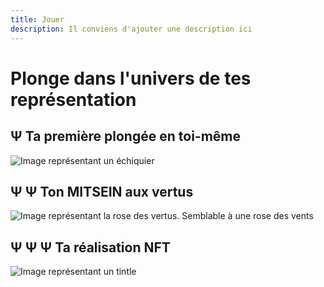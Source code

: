 ```yaml
---
title: Jouer
description: Il conviens d'ajouter une description ici
---
```


# Plonge dans l'univers de tes représentation

## Ψ Ta première plongée en toi-même

![Image représentant un échiquier](/img/chessboard.png)

## Ψ Ψ Ton MITSEIN aux vertus

![Image représentant la rose des vertus. Semblable à une rose des vents](/img/RosedesVertus.png)

## Ψ Ψ Ψ Ta réalisation NFT

![Image représentant un tintle](/img/tintleX.png)

